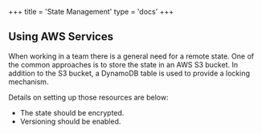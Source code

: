 +++
title = 'State Management'
type = 'docs'
+++

## Using AWS Services

When working in a team there is a general need for a remote state.
One of the common approaches is to store the state in an AWS S3 bucket.
In addition to the S3 bucket, a DynamoDB table is used to provide a locking mechanism.

Details on setting up those resources are below:

- The state should be encrypted.
- Versioning should be enabled.

